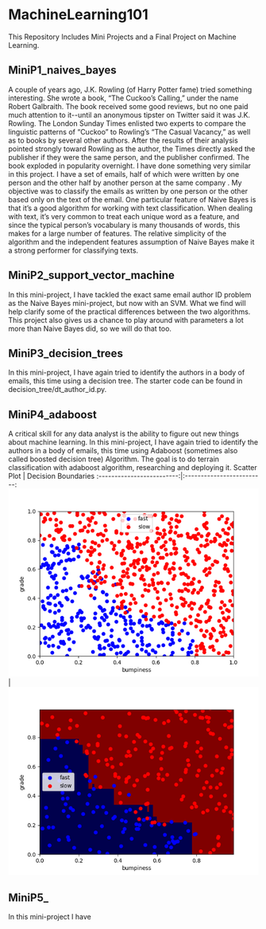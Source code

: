 # MachineLearning101
This Repository Includes Mini Projects and a Final Project on Machine Learning.

## MiniP1_naives_bayes
A couple of years ago, J.K. Rowling (of Harry Potter fame) tried something interesting. She wrote a book, “The Cuckoo’s Calling,” under the name Robert Galbraith. The book received some good reviews, but no one paid much attention to it--until an anonymous tipster on Twitter said it was J.K. Rowling. The London Sunday Times enlisted two experts to compare the linguistic patterns of “Cuckoo” to Rowling’s “The Casual Vacancy,” as well as to books by several other authors. After the results of their analysis pointed strongly toward Rowling as the author, the Times directly asked the publisher if they were the same person, and the publisher confirmed. The book exploded in popularity overnight.
I have done something very similar in this project. I have a set of emails, half of which were written by one person and the other half by another person at the same company . My objective was to classify the emails as written by one person or the other based only on the text of the email. 
One particular feature of Naive Bayes is that it’s a good algorithm for working with text classification. When dealing with text, it’s very common to treat each unique word as a feature, and since the typical person’s vocabulary is many thousands of words, this makes for a large number of features. The relative simplicity of the algorithm and the independent features assumption of Naive Bayes make it a strong performer for classifying texts.

## MiniP2_support_vector_machine
In this mini-project, I have tackled the exact same email author ID problem as the Naive Bayes mini-project, but now with an SVM. What we find will help clarify some of the practical differences between the two algorithms. This project also gives us a chance to play around with parameters a lot more than Naive Bayes did, so we will do that too.

## MiniP3_decision_trees
In this mini-project, I have again tried to identify the authors in a body of emails, this time using a decision tree. The starter code can be found in decision_tree/dt_author_id.py.

## MiniP4_adaboost
A critical skill for any data analyst is the ability to figure out new things about machine learning. In this mini-project, I have again tried to identify the authors in a body of emails, this time using Adaboost (sometimes also called boosted decision tree) Algorithm. The goal is to do terrain classification with adaboost algorithm, researching and deploying it.
Scatter Plot             |  Decision Boundaries
:-------------------------:|:-------------------------:
![Image1](tools/Figure_1.png)  |  ![Image2](tools/Figure_2.png)

## MiniP5_
In this mini-project I have 
